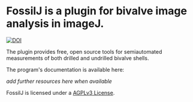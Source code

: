 # FossilJ is a plugin for bivalve image analysis in imageJ. 

[![DOI](https://zenodo.org/badge/DOI/10.5281/zenodo.3256065.svg)](https://doi.org/10.5281/zenodo.3256065)

The plugin provides free, open source tools for semiautomated measurements of both drilled and undrilled bivalve shells. 

The program's documentation is available here:

*add further resources here when available*


FossilJ is licensed under a [AGPLv3 License](https://tldrlegal.com/license/gnu-affero-general-public-license-v3-(agpl-3.0)#summary).
